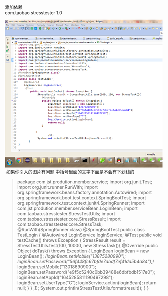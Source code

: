 添加依赖  
<dependency>
		<groupId>com.taobao</groupId>
		<artifactId>stresstester</artifactId>
		<version>1.0</version>
	</dependency>
	
![image22222222222222222](https://github.com/huangleisir/common-pics/blob/master/D1FAOLIY1_~O~A2_%7B%7D~X7~7.png)
  如果你引入的图片有问题 中括号里面的文字下面是不会有下划线的 
  
>package com.jst.prodution.member.service;
import org.junit.Test;
import org.junit.runner.RunWith;
import org.springframework.beans.factory.annotation.Autowired;
import org.springframework.boot.test.context.SpringBootTest;
import org.springframework.test.context.junit4.SpringRunner;
import com.jst.prodution.member.serviceBean.LoginBean;
import com.taobao.stresstester.StressTestUtils;
import com.taobao.stresstester.core.StressResult;
import com.taobao.stresstester.core.StressTask;
@RunWith(SpringRunner.class)
@SpringBootTest
public class TestLogin {
	@Autowired
	LoginService loginService;
	 @Test
	    public void testCache() throws Exception {
		     StressResult result = StressTestUtils.test(100, 10000, new StressTask(){
				@Override
				public Object doTask() throws Exception {
					LoginBean loginBean = new LoginBean();
					/*loginBean.setMobile("13875280990");
					loginBean.setPassword("56f448fc67bfde7dbdf7ef41dd5b4a84");*/
					loginBean.setMobile("13018690900");
					loginBean.setPassword("e9f5c5240c0bb39488e6dbfbdb1517e0");
					loginBean.setAppId("1645285811190497298");
					loginBean.setUserType("C");
					loginService.action(loginBean);
					return null;
				}
		    }
		    		,1);
		     System.out.println(StressTestUtils.format(result));
	   }
}


